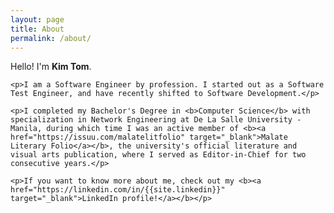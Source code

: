```yaml
---
layout: page
title: About
permalink: /about/
---
```


<div class="wrap-flex">
  <div class="wrap-flex-content" id="about-img">
    <!--this is where my picture goes-->
  </div>
  <div class="wrap-flex-content" id="about-desc">
    <p>Hello! I'm <b>Kim Tom</b>.</p>

    <p>I am a Software Engineer by profession. I started out as a Software Test Engineer, and have recently shifted to Software Development.</p>

    <p>I completed my Bachelor's Degree in <b>Computer Science</b> with specialization in Network Engineering at De La Salle University - Manila, during which time I was an active member of <b><a href="https://issuu.com/malatelitfolio" target="_blank">Malate Literary Folio</a></b>, the university's official literature and visual arts publication, where I served as Editor-in-Chief for two consecutive years.</p>

    <p>If you want to know more about me, check out my <b><a href="https://linkedin.com/in/{{site.linkedin}}" target="_blank">LinkedIn profile!</a></b></p>
  </div>
</div>
